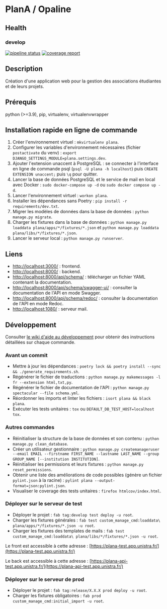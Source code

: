# PlanA / Opaline

## Health

### develop

[![pipeline status](https://git.unistra.fr/di/plan_a/plana/badges/develop/pipeline.svg)](https://git.unistra.fr/di/plan_a/plana/-/commits/develop)
[![coverage report](https://git.unistra.fr/di/plan_a/plana/badges/develop/coverage.svg)](https://git.unistra.fr/di/plan_a/plana/-/commits/develop)

## Description

Création d'une application web pour la gestion des associations étudiantes et de leurs projets.

## Prérequis

python (>=3.9), pip, virtualenv, virtualenvwrapper

## Installation rapide en ligne de commande

1. Créer l'environnement virtuel : `mkvirtualenv plana`.
2. Configurer les variables d'environnement nécessaires (fichier `postactivate` du venv) : `export DJANGO_SETTINGS_MODULE=plana.settings.dev`.
3. Ajouter l'extension unaccent à PostgreSQL : se connecter à l'interface en ligne de commande psql (`psql -U plana -h localhost`) puis `CREATE EXTENSION unaccent;` puis `\q` pour quitter.
4. Lancer la base de données PostgreSQL et le service de mail en local avec Docker : `sudo docker-compose up -d` ou `sudo docker compose up -d`.
5. Lancer l'environnement virtuel : `workon plana`.
6. Installer les dépendances sans Poetry : `pip install -r requirements/dev.txt`.
7. Migrer les modèles de données dans la base de données : `python manage.py migrate`.
8. Charger les fixtures dans la base de données : `python manage.py loaddata plana/apps/*/fixtures/*.json` et `python manage.py loaddata plana/libs/*/fixtures/*.json`.
9. Lancer le serveur local : `python manage.py runserver`.

## Liens

- [http://localhost:3000/](http://localhost:3000/) : frontend.
- [http://localhost:8000/](http://localhost:8000/) : backend.
- [http://localhost:8000/api/schema/](http://localhost:8000/api/schema/) : télécharger un fichier YAML contenant la documentation.
- [http://localhost:8000/api/schema/swagger-ui/](http://localhost:8000/api/schema/swagger-ui/) : consulter la documentation de l'API en mode Swagger.
- [http://localhost:8000/api/schema/redoc/](http://localhost:8000/api/schema/redoc/) : consulter la documentation de l'API en mode Redoc.
- [http://localhost:1080/](http://localhost:1080/) : serveur mail.

## Développement

Consulter [le wiki d'aide au développement](https://git.unistra.fr/di/plan_a/plana/-/wikis/home) pour obtenir des instructions détaillées sur chaque commande.

### Avant un commit

- Mettre à jour les dépendances : `poetry lock && poetry install --sync && ./generate_requirements.sh`.
- Régénérer le fichier de traductions : `python manage.py makemessages -l fr --extension html,txt,py`.
- Régénérer le fichier de documentation de l'API : `python manage.py spectacular --file schema.yml`.
- Réordonner les imports et linter les fichiers : `isort plana && black plana`.
- Exécuter les tests unitaires : `tox` ou `DEFAULT_DB_TEST_HOST=localhost tox`.

### Autres commandes

- Réinitialiser la structure de la base de données et son contenu : `python manage.py clean_database`.
- Créer un utilisateur gestionnaire : `python manage.py createmanageruser --email EMAIL --firstname FIRST_NAME --lastname LAST_NAME --group GROUP_NAME [--institution INSTITUTION]`.
- Réinitialiser les permissions et leurs fixtures : `python manage.py reset_permissions`.
- Obtenir une liste des améliorations de code possibles (génère un fichier `pylint.json` à la racine) : `pylint plana --output-format=json:pylint.json`.
- Visualiser le coverage des tests unitaires : `firefox htmlcov/index.html`.

### Déployer sur le serveur de test

- Déployer le projet : `fab tag:develop test deploy -u root`.
- Charger les fixtures générales : `fab test custom_manage_cmd:loaddata\ plana/apps/*/fixtures/*.json -u root`.
- Charger les fixtures des templates de mails : `fab test custom_manage_cmd:loaddata\ plana/libs/*/fixtures/*.json -u root`.

Le front est accessible à cette adresse : [https://plana-test.app.unistra.fr/](https://plana-test.app.unistra.fr/)

Le back est accessible à cette adresse : [https://plana-api-test.app.unistra.fr/](https://plana-api-test.app.unistra.fr/)

### Déployer sur le serveur de prod

- Déployer le projet : `fab tag:release/X.X.X prod deploy -u root`.
- Charger les fixtures obligatoires : `fab prod custom_manage_cmd:initial_import -u root`.
